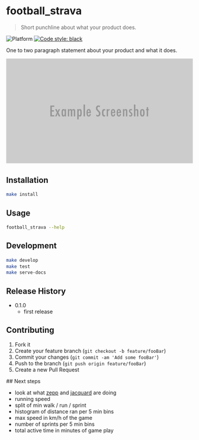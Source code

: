 # football_strava

> Short punchline about what your product does.

![Platform](https://img.shields.io/badge/python-3.7-blue.svg)
<a href="https://github.com/psf/black"><img alt="Code style: black" src="https://img.shields.io/badge/code%20style-black-000000.svg"></a>

One to two paragraph statement about your product and what it does.

![](docs/images/header.png)

## Installation

```sh
make install
```

## Usage

```sh
football_strava --help
```

## Development

```sh
make develop
make test
make serve-docs
```

## Release History

- 0.1.0
  - first release

## Contributing

1. Fork it
2. Create your feature branch (`git checkout -b feature/fooBar`)
3. Commit your changes (`git commit -am 'Add some fooBar'`)
4. Push to the branch (`git push origin feature/fooBar`)
5. Create a new Pull Request

## Next steps

- look at what [zepp](https://www.zepp.com/en-us/soccer/game-tracking/) and [jacquard](https://atap.google.com/jacquard/products/gmr/) are doing
- running speed
- split of min walk / run / sprint
- histogram of distance ran per 5 min bins
- max speed in km/h of the game
- number of sprints per 5 min bins
- total active time in minutes of game play
